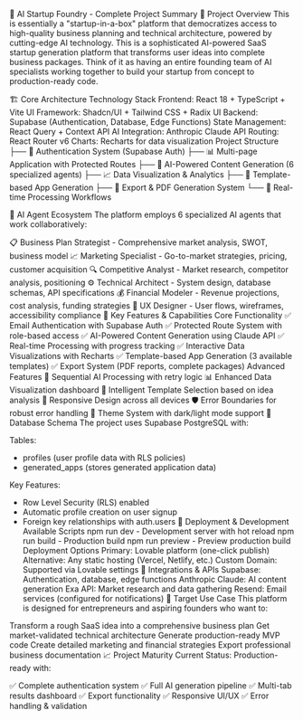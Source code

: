 🚀 AI Startup Foundry - Complete Project Summary
🎯 Project Overview
This is essentially a "startup-in-a-box" platform that democratizes access to high-quality business planning and technical architecture, powered by cutting-edge AI technology.
This is a sophisticated AI-powered SaaS startup generation platform that transforms user ideas into complete business packages. Think of it as having an entire founding team of AI specialists working together to build your startup from concept to production-ready code.

🏗️ Core Architecture
Technology Stack
Frontend: React 18 + TypeScript + Vite
UI Framework: Shadcn/UI + Tailwind CSS + Radix UI
Backend: Supabase (Authentication, Database, Edge Functions)
State Management: React Query + Context API
AI Integration: Anthropic Claude API
Routing: React Router v6
Charts: Recharts for data visualization
Project Structure
├── 🔐 Authentication System (Supabase Auth)
├── 📊 Multi-page Application with Protected Routes
├── 🤖 AI-Powered Content Generation (6 specialized agents)
├── 📈 Data Visualization & Analytics
├── 🎨 Template-based App Generation
├── 📄 Export & PDF Generation System
└── 🔄 Real-time Processing Workflows


🤖 AI Agent Ecosystem
The platform employs 6 specialized AI agents that work collaboratively:

📋 Business Plan Strategist - Comprehensive market analysis, SWOT, business model
📈 Marketing Specialist - Go-to-market strategies, pricing, customer acquisition
🔍 Competitive Analyst - Market research, competitor analysis, positioning
⚙️ Technical Architect - System design, database schemas, API specifications
💰 Financial Modeler - Revenue projections, cost analysis, funding strategies
🎨 UX Designer - User flows, wireframes, accessibility compliance
🔧 Key Features & Capabilities
Core Functionality
✅ Email Authentication with Supabase Auth
✅ Protected Route System with role-based access
✅ AI-Powered Content Generation using Claude API
✅ Real-time Processing with progress tracking
✅ Interactive Data Visualizations with Recharts
✅ Template-based App Generation (3 available templates)
✅ Export System (PDF reports, complete packages)
Advanced Features
🔄 Sequential AI Processing with retry logic
📊 Enhanced Data Visualization dashboard
🎯 Intelligent Template Selection based on idea analysis
📱 Responsive Design across all devices
🛡️ Error Boundaries for robust error handling
🌙 Theme System with dark/light mode support
📁 Database Schema
The project uses Supabase PostgreSQL with:


Tables:
- profiles (user profile data with RLS policies)
- generated_apps (stores generated application data)

Key Features:
- Row Level Security (RLS) enabled
- Automatic profile creation on user signup
- Foreign key relationships with auth.users
🚀 Deployment & Development
Available Scripts
npm run dev - Development server with hot reload
npm run build - Production build
npm run preview - Preview production build
Deployment Options
Primary: Lovable platform (one-click publish)
Alternative: Any static hosting (Vercel, Netlify, etc.)
Custom Domain: Supported via Lovable settings
🔌 Integrations & APIs
Supabase: Authentication, database, edge functions
Anthropic Claude: AI content generation
Exa API: Market research and data gathering
Resend: Email services (configured for notifications)
🎯 Target Use Case
This platform is designed for entrepreneurs and aspiring founders who want to:

Transform a rough SaaS idea into a comprehensive business plan
Get market-validated technical architecture
Generate production-ready MVP code
Create detailed marketing and financial strategies
Export professional business documentation
📈 Project Maturity
Current Status: Production-ready with:

✅ Complete authentication system
✅ Full AI generation pipeline
✅ Multi-tab results dashboard
✅ Export functionality
✅ Responsive UI/UX
✅ Error handling & validation
